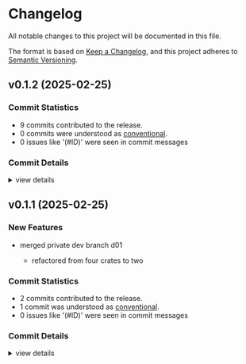 # Changelog

All notable changes to this project will be documented in this file.

The format is based on [Keep a Changelog](https://keepachangelog.com/en/1.0.0/),
and this project adheres to [Semantic Versioning](https://semver.org/spec/v2.0.0.html).

## v0.1.2 (2025-02-25)

### Commit Statistics

<csr-read-only-do-not-edit/>

 - 9 commits contributed to the release.
 - 0 commits were understood as [conventional](https://www.conventionalcommits.org).
 - 0 issues like '(#ID)' were seen in commit messages

### Commit Details

<csr-read-only-do-not-edit/>

<details><summary>view details</summary>

 * **Uncategorized**
    - Adjusting changelogs prior to release of airlab-lib v0.1.2, airlab-web v0.1.2 ([`db08772`](https://github.com/BodenmillerGroup/airlab-rs/commit/db08772af9c38432c21127f73012d51d80e01d5e))
    - Adjusting changelogs prior to release of airlab-lib v0.1.2, airlab-web v0.1.2 ([`b25230c`](https://github.com/BodenmillerGroup/airlab-rs/commit/b25230cfbbf6c97f464843ae8f44fda9221870e8))
    - Adjusting changelogs prior to release of airlab-lib v0.1.2, airlab-web v0.1.2 ([`3167d59`](https://github.com/BodenmillerGroup/airlab-rs/commit/3167d595de2653840a6e277ad0ec85d3618741c9))
    - Adjusting changelogs prior to release of airlab-lib v0.1.2, airlab-web v0.1.2 ([`69af4ee`](https://github.com/BodenmillerGroup/airlab-rs/commit/69af4ee86ae6120f6d9450e16cea2476f4c1e5a8))
    - Adjusting changelogs prior to release of airlab-lib v0.1.2, airlab-web v0.1.2 ([`ed04d0c`](https://github.com/BodenmillerGroup/airlab-rs/commit/ed04d0c7b610073e21a789caf902238619bef3fe))
    - Release airlab-lib v0.1.1, airlab-web v0.1.2 ([`f189df7`](https://github.com/BodenmillerGroup/airlab-rs/commit/f189df79a6e7450e974d39880d01f8b12e07e7f4))
    - Release airlab-lib v0.1.1, airlab-web v0.1.2 ([`93adb14`](https://github.com/BodenmillerGroup/airlab-rs/commit/93adb14c69c62bf609f792040330bc06b834ede5))
    - Release airlab-lib v0.1.1, airlab-web v0.1.1 ([`641aa2b`](https://github.com/BodenmillerGroup/airlab-rs/commit/641aa2bb06cf15906d57cbfaaf1b447873b85ff4))
    - Release airlab-web v0.1.1 ([`458b1ca`](https://github.com/BodenmillerGroup/airlab-rs/commit/458b1ca820a976d7c88cd5aa07ab98ff40281666))
</details>

## v0.1.1 (2025-02-25)

### New Features

 - <csr-id-c5ac8afff5317ff21fc8ebf7d0b9150be86ae9f3/> merged private dev branch d01
   - refactored from four crates to two

### Commit Statistics

<csr-read-only-do-not-edit/>

 - 2 commits contributed to the release.
 - 1 commit was understood as [conventional](https://www.conventionalcommits.org).
 - 0 issues like '(#ID)' were seen in commit messages

### Commit Details

<csr-read-only-do-not-edit/>

<details><summary>view details</summary>

 * **Uncategorized**
    - Release airlab-lib v0.1.1 ([`9fb63f7`](https://github.com/BodenmillerGroup/airlab-rs/commit/9fb63f76b46d9779ab08b188721f0728174236f8))
    - Merged private dev branch d01 ([`c5ac8af`](https://github.com/BodenmillerGroup/airlab-rs/commit/c5ac8afff5317ff21fc8ebf7d0b9150be86ae9f3))
</details>

